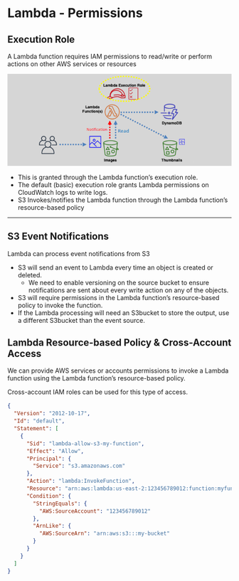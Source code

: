 # Lambda - Permissions

## Execution Role

A Lambda function requires IAM permissions to read/write or perform actions on other AWS services or resources

![lambda-execution-role](images/lambda-execution-role.png)

- This is granted through the Lambda function’s execution role.
- The default (basic) execution role grants Lambda permissions on CloudWatch logs to write logs.
- S3 Invokes/notifies the Lambda function through the Lambda function’s resource-based policy

---

## S3 Event Notifications

Lambda can process event notifications from S3

- S3 will send an event to Lambda every time an object is created or deleted.
  - We need to enable versioning on the source bucket to ensure notifications are sent about every write action on any of the objects.
- S3 will require permissions in the Lambda function’s resource-based policy to invoke the function.
- If the Lambda processing will need an S3bucket to store the output, use a different S3bucket than the event source.

## Lambda Resource-based Policy & Cross-Account Access

We can provide AWS services or accounts permissions to invoke a Lambda function using the Lambda function’s resource-based policy.

Cross-account IAM roles can be used for this type of access.

```json
{
  "Version": "2012-10-17",
  "Id": "default",
  "Statement": [
    {
      "Sid": "lambda-allow-s3-my-function",
      "Effect": "Allow",
      "Principal": {
        "Service": "s3.amazonaws.com"
      },
      "Action": "lambda:InvokeFunction",
      "Resource": "arn:aws:lambda:us-east-2:123456789012:function:myfunction:*",
      "Condition": {
        "StringEquals": {
          "AWS:SourceAccount": "123456789012"
        },
        "ArnLike": {
          "AWS:SourceArn": "arn:aws:s3:::my-bucket"
        }
      }
    }
  ]
}
```
